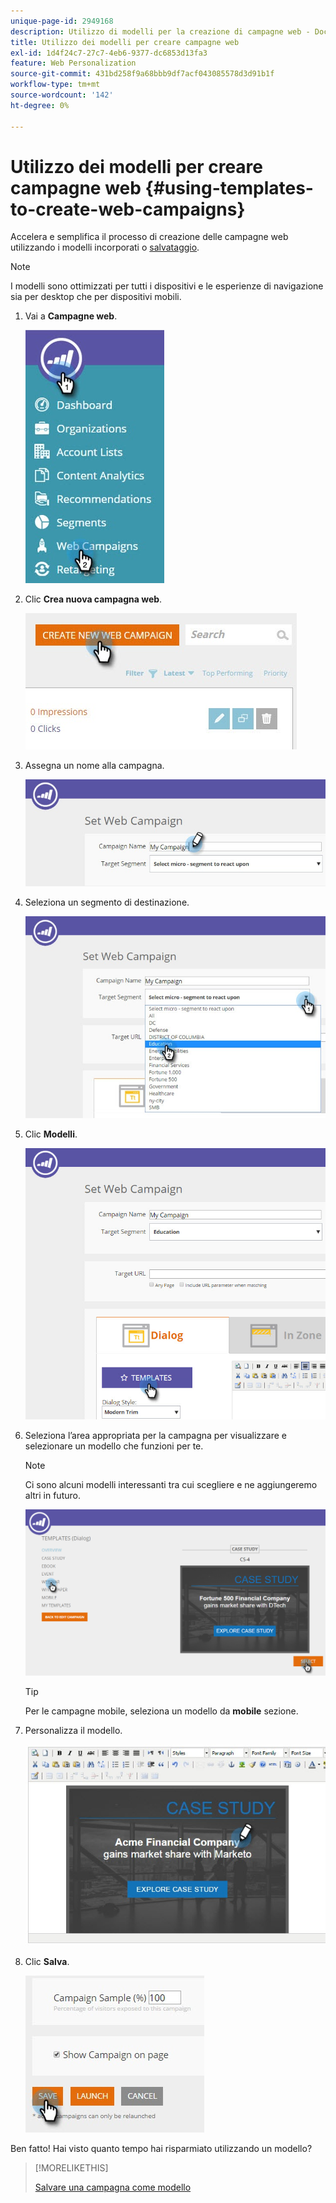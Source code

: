 ```yaml
---
unique-page-id: 2949168
description: Utilizzo di modelli per la creazione di campagne web - Documentazione di Marketo - Documentazione del prodotto
title: Utilizzo dei modelli per creare campagne web
exl-id: 1d4f24c7-27c7-4eb6-9377-dc6853d13fa3
feature: Web Personalization
source-git-commit: 431bd258f9a68bbb9df7acf043085578d3d91b1f
workflow-type: tm+mt
source-wordcount: '142'
ht-degree: 0%

---
```


# Utilizzo dei modelli per creare campagne web {#using-templates-to-create-web-campaigns}

Accelera e semplifica il processo di creazione delle campagne web utilizzando i modelli incorporati o [salvataggio](save-your-campaign-as-a-template.md).

>[!NOTE]
>
>I modelli sono ottimizzati per tutti i dispositivi e le esperienze di navigazione sia per desktop che per dispositivi mobili.

1. Vai a **Campagne web**.

   ![](assets/web-campaigns-hand.jpg)

1. Clic **Crea nuova campagna web**.

   ![](assets/create-new-web-campaign-create-hand.jpg)

1. Assegna un nome alla campagna.

   ![](assets/set-web-campaign-my-campaign-hand.jpg)

1. Seleziona un segmento di destinazione.

   ![](assets/set-web-campaign-education.jpg)

1. Clic **Modelli**.

   ![](assets/templates.png)

1. Seleziona l’area appropriata per la campagna per visualizzare e selezionare un modello che funzioni per te.

   >[!NOTE]
   >
   >Ci sono alcuni modelli interessanti tra cui scegliere e ne aggiungeremo altri in futuro.

   ![](assets/select.png)

   >[!TIP]
   >
   >Per le campagne mobile, seleziona un modello da **mobile** sezione.

1. Personalizza il modello.

   ![](assets/customize-template.jpg)

1. Clic **Salva**.

   ![](assets/click-save-hand.jpg)

Ben fatto! Hai visto quanto tempo hai risparmiato utilizzando un modello?

>[!MORELIKETHIS]
>
>[Salvare una campagna come modello](/help/marketo/product-docs/web-personalization/using-templates/save-your-campaign-as-a-template.md)
